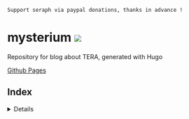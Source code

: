 ```
Support seraph via paypal donations, thanks in advance !
```

# mysterium [![](https://img.shields.io/badge/paypal-donate-333333.svg?colorA=0070BA&colorB=333333)](https://www.paypal.me/seraphinush)
Repository for blog about TERA, generated with Hugo

[Github Pages](https://seraphinus.gaming.github.io/tera-mysterium)

## Index
<details>

    - achievements
      - dungeons
      - encounters
      - extra
      - progression
      - tours
    - activities
    - character
    - equipment
    - instance
    - patch
      - 2016
      - 2017
      - 2018
      - 2019
      - 2020
      - 2021
    - suggestions
      - 2020
      - 2021

</details>